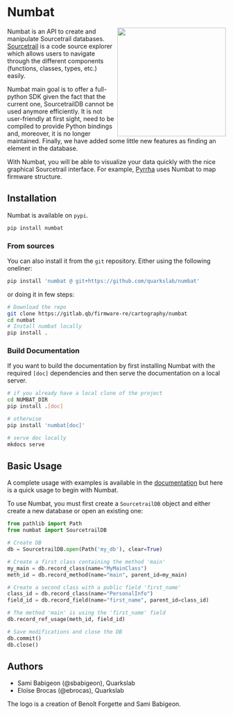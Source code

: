 # Numbat

<img align="right" src="numbat.png" width="250">

Numbat is an API to create and manipulate Sourcetrail databases. [Sourcetrail](https://github.com/CoatiSoftware/Sourcetrail) is a code source
explorer which allows users to navigate through the different components (functions, classes, types, etc.) easily.

Numbat main goal is to offer a full-python SDK given the fact that the current one, SourcetrailDB cannot be used anymore efficiently. It is not user-friendly at first sight, need to be compiled to provide Python bindings and, moreover, it is no longer maintained. Finally, we have added some little new features as finding an element in the database.

With Numbat, you will be able to visualize your data quickly with the nice graphical Sourcetrail interface. For example, [Pyrrha](https://github.com/quarkslab/pyrrha) uses Numbat to map firmware structure.



## Installation

Numbat is available on `pypi`.
```bash
pip install numbat
```

### From sources
You can also install it from the `git` repository. Either using the following oneliner:
```bash
pip install 'numbat @ git+https://github.com/quarkslab/numbat'
```
or doing it in few steps:
```bash
# Download the repo
git clone https://gitlab.qb/firmware-re/cartography/numbat
cd numbat
# Install numbat locally
pip install .
```

### Build Documentation
If you want to build the documentation by first installing Numbat with the required `[doc]` dependencies and then serve the documentation on a local server.

```bash
# if you already have a local clone of the project
cd NUMBAT_DIR
pip install .[doc]

# otherwise
pip install 'numbat[doc]'

# serve doc locally
mkdocs serve
```

## Basic Usage

A complete usage with examples is available in the [documentation](tutorial.md) but here is a quick usage to begin with Numbat.

To use Numbat, you must first create a `SourcetrailDB` object and either create a new database or open an existing one:

```python
from pathlib import Path
from numbat import SourcetrailDB

# Create DB
db = SourcetrailDB.open(Path('my_db'), clear=True)

# Create a first class containing the method 'main'
my_main = db.record_class(name="MyMainClass")
meth_id = db.record_method(name="main", parent_id=my_main)

# Create a second class with a public field 'first_name'
class_id = db.record_class(name="PersonalInfo")
field_id = db.record_field(name="first_name", parent_id=class_id)

# The method 'main' is using the 'first_name' field
db.record_ref_usage(meth_id, field_id)

# Save modifications and close the DB
db.commit()
db.close()
```

## Authors
- Sami Babigeon (@sbabigeon), Quarkslab
- Eloïse Brocas (@ebrocas), Quarkslab

The logo is a creation of Benoît Forgette and Sami Babigeon.

